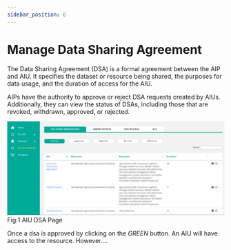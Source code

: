 ```yaml
---
sidebar_position: 6
---
```


# Manage Data Sharing Agreement

The Data Sharing Agreement (DSA) is a formal agreement between the AIP and AIU. It specifies the dataset or resource being shared, the purposes for data usage, and the duration of access for the AIU.

AIPs have the authority to approve or reject DSA requests created by AIUs. Additionally, they can view the status of DSAs, including those that are revoked, withdrawn, approved, or rejected.

![DSA](../../resources/cat/provider_dsa.png)<br/>
Fig:1 AIU DSA Page

Once a dsa is approved by clicking on the _GREEN_ button. An AIU will have access to the resource. However.... 